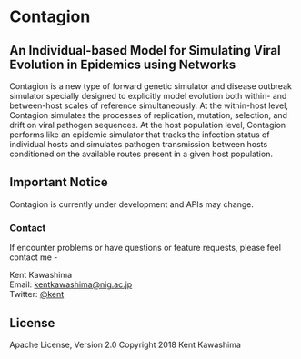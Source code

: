 # Contagion
## An Individual-based Model for Simulating Viral Evolution in Epidemics using Networks
Contagion is a new type of forward genetic simulator and disease outbreak simulator specially designed to explicitly model evolution both within- and between-host scales of reference simultaneously. At the within-host level, Contagion simulates the processes of replication, mutation, selection, and drift on viral pathogen sequences. At the host population level, Contagion performs like an epidemic simulator that tracks the infection status of individual hosts and simulates pathogen transmission between hosts conditioned on the available routes present in a given host population.

## Important Notice
Contagion is currently under development and APIs may change.

### Contact
If encounter problems or have questions or feature requests, please feel contact me - 

Kent Kawashima  
Email: kentkawashima@nig.ac.jp  
Twitter: [@kent](https://twitter.com/Kent)

## License
Apache License, Version 2.0
Copyright 2018 Kent Kawashima
